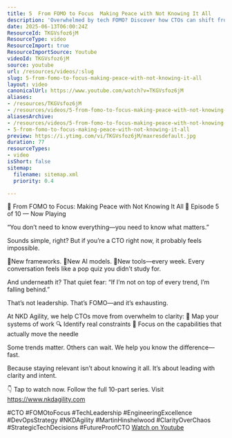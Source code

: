 ```yaml
---
title: 5  From FOMO to Focus  Making Peace with Not Knowing It All
description: 'Overwhelmed by tech FOMO? Discover how CTOs can shift from chasing trends to leading with clarity. Watch Episode 5: From FOMO to Focus!'
date: 2025-06-13T06:00:24Z
ResourceId: TKGVsfoz6jM
ResourceType: video
ResourceImport: true
ResourceImportSource: Youtube
videoId: TKGVsfoz6jM
source: youtube
url: /resources/videos/:slug
slug: 5-from-fomo-to-focus-making-peace-with-not-knowing-it-all
layout: video
canonicalUrl: https://www.youtube.com/watch?v=TKGVsfoz6jM
aliases:
- /resources/TKGVsfoz6jM
- /resources/videos/5-from-fomo-to-focus-making-peace-with-not-knowing-it-all
aliasesArchive:
- /resources/videos/5-from-fomo-to-focus-making-peace-with-not-knowing-it-all
- 5-from-fomo-to-focus-making-peace-with-not-knowing-it-all
preview: https://i.ytimg.com/vi/TKGVsfoz6jM/maxresdefault.jpg
duration: 77
resourceTypes:
- video
isShort: false
sitemap:
  filename: sitemap.xml
  priority: 0.4

---
```

 🧠 From FOMO to Focus: Making Peace with Not Knowing It All
🎥 Episode 5 of 10 — Now Playing

“You don’t need to know everything—you need to know what matters.”

Sounds simple, right?
But if you’re a CTO right now, it probably feels impossible.

📍New frameworks.
📍New AI models.
📍New tools—every week.
Every conversation feels like a pop quiz you didn’t study for.

And underneath it? That quiet fear:
“If I’m not on top of every trend, I’m falling behind.”

That’s not leadership.
That’s FOMO—and it’s exhausting.

At NKD Agility, we help CTOs move from overwhelm to clarity:
🧭 Map your systems of work
🔍 Identify real constraints
🎯 Focus on the capabilities that actually move the needle

Some trends matter. Others can wait.
We help you know the difference—fast.

Because staying relevant isn’t about knowing it all.
It’s about leading with clarity and intent.

👇 Tap to watch now. Follow the full 10-part series. Visit https://www.nkdagility.com

#CTO #FOMOtoFocus #TechLeadership #EngineeringExcellence #DevOpsStrategy #NKDAgility #MartinHinshelwood #ClarityOverChaos #StrategicTechDecisions #FutureProofCTO 
 [Watch on Youtube](https://www.youtube.com/watch?v=TKGVsfoz6jM)
